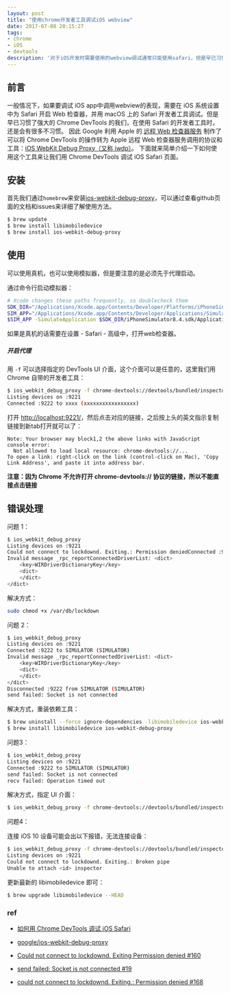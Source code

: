 ```yaml
---
layout: post
title: "使用chrome开发者工具调试iOS webview"
date: 2017-07-08 20:15:27
tags:
- chrome
- iOS 
- devtools
description: '对于iOS开发时需要使用的webview调试通常只能使用safari，但是早已习惯了chrome强大的dev tool，该如何是好呢？'
---
```


## 前言

一般情况下，如果要调试 iOS app中调用webview的表现，需要在 iOS 系统设置中为 Safari 开启 Web 检查器，并用 macOS 上的 Safari 开发者工具调试。但是早已习惯了强大的 Chrome DevTools 的我们，在使用 Safari 的开发者工具时，还是会有很多不习惯。 
因此 Google 利用 Apple 的 [远程 Web 检查器服务](https://developer.apple.com/technologies/safari/developer-tools.html) 制作了可以将 Chrome DevTools 的操作转为 Apple 远程 Web 检查器服务调用的协议和工具：[iOS WebKit Debug Proxy（又称 iwdp）](https://github.com/google/ios-webkit-debug-proxy)。 
下面就来简单介绍一下如何使用这个工具来让我们用 Chrome DevTools 调试 iOS Safari 页面。

## 安装

首先我们通过`homebrew`来安装[ios-webkit-debug-proxy](https://github.com/google/ios-webkit-debug-proxy)，可以通过查看github页面的文档和issues来详细了解使用方法。

```bash
$ brew update
$ brew install libimobiledevice
$ brew install ios-webkit-debug-proxy
```

## 使用

可以使用真机，也可以使用模拟器，但是要注意的是必须先于代理启动。

通过命令行启动模拟器：

```bash
# Xcode changes these paths frequently, so doublecheck them
SDK_DIR="/Applications/Xcode.app/Contents/Developer/Platforms/iPhoneSimulator.platform/Developer/SDKs"
SIM_APP="/Applications/Xcode.app/Contents/Developer/Applications/Simulator.app/Contents/MacOS/Simulator"
$SIM_APP -SimulateApplication $SDK_DIR/iPhoneSimulator8.4.sdk/Applications/MobileSafari.app/MobileSafari
```

如果是真机的话需要在设置 - Safari - 高级中，打开web检查器。

##### 开启代理

用 `-f` 可以选择指定的 DevTools UI 介面，这个介面可以是任意的，这里我们用 Chrome 自带的开发者工具：

```bash
$ ios_webkit_debug_proxy -f chrome-devtools://devtools/bundled/inspector.html
Listing devices on :9221
Connected :9222 to xxxx (xxxxxxxxxxxxxxxxx)
```

打开 [http://localhost:9221/](http://localhost:9221/)，然后点击对应的链接，之后按上头的英文指示复制链接到新tab打开就可以了：

```
Note: Your browser may block1,2 the above links with JavaScript console error:
  Not allowed to load local resource: chrome-devtools://...
To open a link: right-click on the link (control-click on Mac), 'Copy Link Address', and paste it into address bar.
```

**注意：因为 Chrome 不允许打开 chrome-devtools:// 协议的链接，所以不能直接点击链接**

## 错误处理

问题 1：

```bash
$ ios_webkit_debug_proxy
Listing devices on :9221  
Could not connect to lockdownd. Exiting.: Permission deniedConnected :9222 to SIMULATOR (SIMULATOR)  
Invalid message _rpc_reportConnectedDriverList: <dict>  
    <key>WIRDriverDictionaryKey</key>
    <dict>
    </dict>
</dict>  
```

解决方式：

```bash
sudo chmod +x /var/db/lockdown  
```

问题 2：

```bash
$ ios_webkit_debug_proxy
Listing devices on :9221  
Connected :9222 to SIMULATOR (SIMULATOR)  
Invalid message _rpc_reportConnectedDriverList: <dict>  
    <key>WIRDriverDictionaryKey</key>
    <dict>
    </dict>
</dict>  
Disconnected :9222 from SIMULATOR (SIMULATOR)  
send failed: Socket is not connected  
```

解决方式，重装依赖工具：

```bash
$ brew uninstall --force ignore-dependencies -libimobiledevice ios-webkit-debug-proxy
$ brew install libimobiledevice ios-webkit-debug-proxy
```

问题3：

```bash
$ ios_webkit_debug_proxy
Listing devices on :9221  
Connected :9222 to SIMULATOR (SIMULATOR)  
send failed: Socket is not connected  
recv failed: Operation timed out  
```

解决方式，指定 UI 介面：

```bash
$ ios_webkit_debug_proxy -f chrome-devtools://devtools/bundled/inspector.html
```

问题4：

连接 iOS 10 设备可能会出以下报错，无法连接设备：

```bash
$ ios_webkit_debug_proxy -f chrome-devtools://devtools/bundled/inspector.html
Listing devices on :9221  
Could not connect to lockdownd. Exiting.: Broken pipe  
Unable to attach <id> inspector  
```

更新最新的 libimobiledevice 即可：

```bash
$ brew upgrade libimobiledevice --HEAD
```

### ref

- [如何用 Chrome DevTools 调试 iOS Safari](https://sebastianblade.com/debug-ios-safari-with-chrome-devtools/)


- [google/ios-webkit-debug-proxy](https://github.com/google/ios-webkit-debug-proxy)
- [Could not connect to lockdownd. Exiting Permission denied #160](https://github.com/google/ios-webkit-debug-proxy/issues/160)
- [send failed: Socket is not connected #19](https://github.com/google/ios-webkit-debug-proxy/issues/19)
- [could not connect to lockdownd. Exiting.: Permission denied #168](https://github.com/google/ios-webkit-debug-proxy/issues/168)

